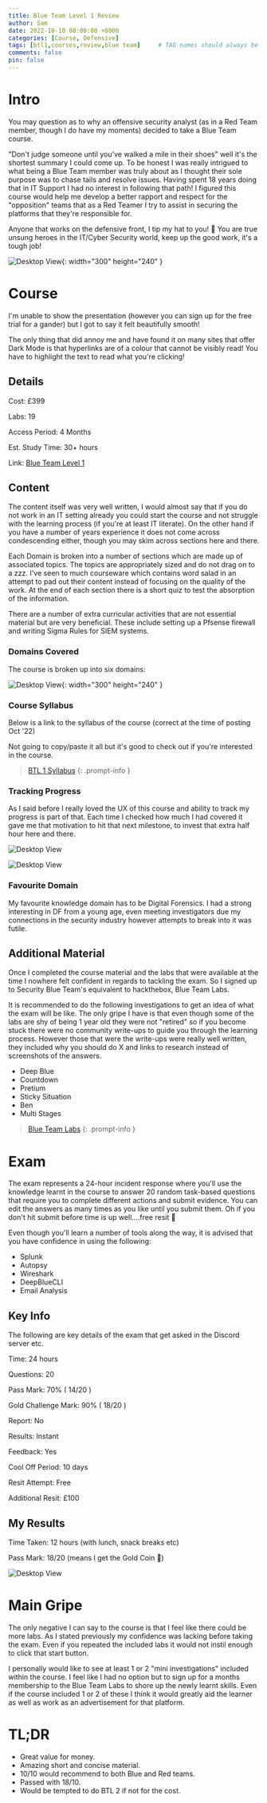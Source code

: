 ```yaml
---
title: Blue Team Level 1 Review
author: Sam
date: 2022-10-10 08:00:00 +0000
categories: [Course, Defensive]
tags: [btl1,courses,review,blue team]     # TAG names should always be lowercase
comments: false
pin: false
---
```


# Intro

You may question as to why an offensive security analyst (as in a Red Team member, though I do have my moments) decided to take a Blue Team course.

"Don't judge someone until you've walked a mile in their shoes" well it's the shortest summary I could come up. To be honest I was really intrigued to what being a Blue Team member was truly about as I thought their sole purpose was to chase tails and resolve issues. Having spent 18 years doing that in IT Support I had no interest in following that path! I figured this course would help me develop a better rapport and respect for the "opposition" teams that as a Red Teamer I try to assist in securing the platforms that they're responsible for.

Anyone that works on the defensive front, I tip my hat to you! 🤠 You are true unsung heroes in the IT/Cyber Security world, keep up the good work, it's a tough job!

![Desktop View](/assets/img/btl1-intro.png){: width="300" height="240" }

# Course

I'm unable to show the presentation (however you can sign up for the free trial for a gander) but I got to say it felt beautifully smooth! 

The only thing that did annoy me and have found it on many sites that offer Dark Mode is that hyperlinks are of a colour that cannot be visibly read! You have to highlight the text to read what you're clicking!

## Details

Cost: £399

Labs: 19

Access Period: 4 Months

Est. Study Time: 30+ hours

Link: [Blue Team Level 1](https://securityblue.team/why-btl1/)

## Content

The content itself was very well written, I would almost say that if you do not work in an IT setting already you could start the course and not struggle with the learning process (if you're at least IT literate). On the other hand if you have a number of years experience it does not come across condescending either, though you may skim across sections here and there.

Each Domain is broken into a number of sections which are made up of associated topics. The topics are appropriately sized and do not drag on to a zzz. I've seen to much courseware which contains word salad in an attempt to pad out their content instead of focusing on the quality of the work. At the end of each section there is a short quiz to test the absorption of the information. 

There are a number of extra curricular activities that are not essential material but are very beneficial. These include setting up a Pfsense firewall and writing Sigma Rules for SIEM systems. 

### Domains Covered

The course is broken up into six domains:

![Desktop View](/assets/img/btl1-domains.jpg){: width="300" height="240" }

### Course Syllabus

Below is a link to the syllabus of the course (correct at the time of posting Oct '22)

Not going to copy/paste it all but it's good to check out if you're interested in the course.	

> [BTL 1 Syllabus](https://securityblue.team/download/46322/)
{: .prompt-info }

### Tracking Progress

As I said before I really loved the UX of this course and ability to track my progress is part of that. Each time I checked how much I had covered it gave me that motivation to hit that next milestone, to invest that extra half hour here and there.

![Desktop View](/assets/img/btl1-progress.jpg)

![Desktop View](/assets/img/btl1-domains-progress.jpg)

### Favourite Domain

My favourite knowledge domain has to be Digital Forensics. I had a strong interesting in DF from a young age, even meeting investigators due my connections in the security industry however attempts to break into it was futile.

## Additional Material

Once I completed the course material and the labs that were available at the time I nowhere felt confident in regards to tackling the exam. So I signed up to Security Blue Team's equivalent to hackthebox, Blue Team Labs.

It is recommended to do the following investigations to get an idea of what the exam will be like. The only gripe I have is that even though some of the labs are shy of being 1 year old they were not "retired" so if you become stuck there were no community write-ups to guide you through the learning process. However those that were the write-ups were really well written, they included why you should do X and links to research instead of screenshots of the answers.

* Deep Blue
* Countdown
* Pretium
* Sticky Situation
* Ben
* Multi Stages

> [Blue Team Labs](https://blueteamlabs.online/)
{: .prompt-info }

# Exam

The exam represents a 24-hour incident response where you'll use the knowledge learnt in the course to answer 20 random task-based questions that require you to complete different actions and submit evidence. You can edit the answers as many times as you like until you submit them. Oh if you don't hit submit before time is up well....free resit 😬

Even though you'll learn a number of tools along the way, it is advised that you have confidence in using the following:

* Splunk
* Autopsy
* Wireshark
* DeepBlueCLI
* Email Analysis

## Key Info

The following are key details of the exam that get asked in the Discord server etc.

Time: 24 hours

Questions: 20

Pass Mark: 70% ( 14/20 )

Gold Challenge Mark: 90% ( 18/20 )

Report: No

Results: Instant

Feedback: Yes

Cool Off Period: 10 days

Resit Attempt: Free

Additional Resit: £100


## My Results

Time Taken: 12 hours (with lunch, snack breaks etc)

Pass Mark: 18/20 (means I get the Gold Coin 🥇)

![Desktop View](/assets/img/chandlerdance.gif)

# Main Gripe

The only negative I can say to the course is that I feel like there could be more labs. As I stated previously my confidence was lacking before taking the exam. Even if you repeated the included labs it would not instil enough to click that start button.

I personally would like to see at least 1 or 2 "mini investigations" included within the course. I feel like I had no option but to sign up for a months membership to the Blue Team Labs to shore up the newly learnt skills. Even if the course included 1 or 2 of these I think it would greatly aid the learner as well as work as an advertisement for that platform.


# TL;DR

* Great value for money.
* Amazing short and concise material.
* 10/10 would recommend to both Blue and Red teams.
* Passed with 18/10.
* Would be tempted to do BTL 2 if not for the cost.